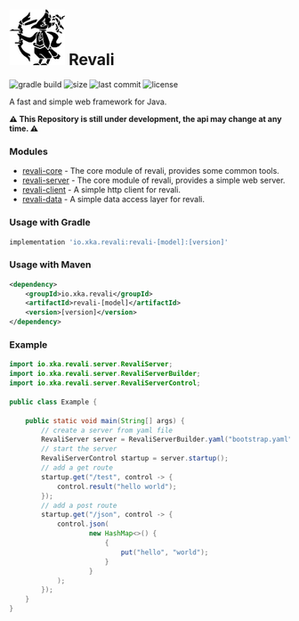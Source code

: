 # <img src=logo.png width=100 height=100/> Revali

![gradle build](https://github.com/fe1fan/revali/actions/workflows/gradle.yml/badge.svg)
![size](https://img.shields.io/github/languages/code-size/fe1fan/revali)
![last commit](https://img.shields.io/github/last-commit/fe1fan/revali)
![license](https://img.shields.io/github/license/fe1fan/revali)

A fast and simple web framework for Java.

**⚠️ This Repository is still under development, the api may change at any time. ⚠️**

### Modules

- [revali-core](revali-core) - The core module of revali, provides some common tools.
- [revali-server](revali-server) - The core module of revali, provides a simple web server.
- [revali-client](revali-client) - A simple http client for revali.
- [revali-data](revali-data) - A simple data access layer for revali.

### Usage with Gradle

```groovy
implementation 'io.xka.revali:revali-[model]:[version]'
```

### Usage with Maven

```xml
<dependency>
    <groupId>io.xka.revali</groupId>
    <artifactId>revali-[model]</artifactId>
    <version>[version]</version>
</dependency>
```

### Example

```java
import io.xka.revali.server.RevaliServer;
import io.xka.revali.server.RevaliServerBuilder;
import io.xka.revali.server.RevaliServerControl;

public class Example {

    public static void main(String[] args) {
        // create a server from yaml file
        RevaliServer server = RevaliServerBuilder.yaml("bootstrap.yaml");
        // start the server
        RevaliServerControl startup = server.startup();
        // add a get route
        startup.get("/test", control -> {
            control.result("hello world");
        });
        // add a post route
        startup.get("/json", control -> {
            control.json(
                    new HashMap<>() {
                        {
                            put("hello", "world");
                        }
                    }
            );
        });
    }
}
```

